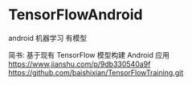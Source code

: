 # TensorFlowAndroid
android 机器学习 有模型

简书: 基于现有 TensorFlow 模型构建 Android 应用
https://www.jianshu.com/p/9db330540a9f
https://github.com/baishixian/TensorFlowTraining.git

